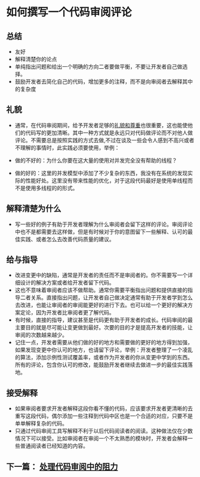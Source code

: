 # 如何撰写一个代码审阅评论

## 总结

- 友好
- 解释清楚你的论点
- 单纯指出问题和给出一个明确的方向二者要做平衡，不要让开发者自己做选择。
- 鼓励开发者去简化自己的代码，增加更多的注释，而不是向审阅者去解释其中的复杂度



## 礼貌

- 通常，在代码审阅期间，给予开发者足够的[礼貌和尊重](https://chromium.googlesource.com/chromium/src/+/master/docs/cr_respect.md)也很重要，这也能使他们的代码写的更加清晰。其中一种方式就是永远只对代码做评论而不对他人做评论。不需要总是按照实践的方式去做,不过在谈及一些会令人感到不高兴或者不理解的事情时，此实践必须要使用，举例：

- 做的不好的：为什么你要在这大量的使用对并发完全没有帮助的线程？

- 做的好的：这里的并发模型中添加了不少复杂的东西，我没有在系统的发现实际的性能好处。这里没有带来性能的优化，对于这段代码最好是使用单线程而不是使用多线程的的形式。

  

## 解释清楚为什么

- 写一些好的例子有助于开发者理解为什么审阅者会留下这样的评论。审阅评论中也不是都需要去这样做，但是有时候对于你的意图留下一些解释、认可的最佳实践、或者怎么去改善代码质量的建议。



## 给与指导

- 改进变更中的缺陷，通常是开发者的责任而不是审阅者的。你不需要写一个详细设计的解决方案或者给开发者留下代码。
- 这也不意味着审阅者应该不做帮助。通常你需要平衡指出问题和提供直接的指导二者关系。直接指出问题，让开发者自己做决定通常有助于开发者学到怎么去改进，也能让审阅者的审阅能更好的进行下去。也可以给一个更好的解决方案定论，因为开发者比审阅者更了解代码。
- 有时候，直接的指导，建议甚至是代码更有助于开发者的成长。代码审阅的最主要目的就是尽可能让变更做到最好。次要的目的才是提高开发者的技能，让审阅的次数越来越少。
- 记住一点，开发者需要从他们做的好的地方和需要做的更好的地方得到加强，如果发现变更中你认可的地方，也请留下评论，举例：开发者整理了一个凌乱的算法，添加示例性测试覆盖率，或者作为开发者的你从变更中学到的东西。所有的评论，包含你认可的修改，能鼓励开发者继续去做进一步的最佳实践落地。



## 接受解释

- 如果审阅者要求开发者解释这段你看不懂的代码，应该要求开发者更清晰的去重写这段代码，偶尔添加一些注释到代码中区也是一个合适的对应，只要不是单单解释复杂的代码。
- 只通过代码审阅工具写解释不利于以后代码阅读者的阅读。这种做法仅在少数情况下可以接受。比如审阅者在审阅一个不太熟悉的模块时，开发者会解释一些普通阅读者已经知道的内容。



## 下一篇： [处理代码审阅中的阻力](https://github.com/Trojan0523/Code-Review-Docs/blob/main/Chinese/%E5%A4%84%E7%90%86%E4%BB%A3%E7%A0%81%E5%AE%A1%E9%98%85%E7%9A%84%E9%98%BB%E5%8A%9B.md)

